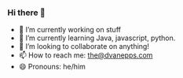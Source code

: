 ### Hi there 👋

- 🔭 I’m currently working on stuff
- 🌱 I’m currently learning Java, javascript, python.
- 👯 I’m looking to collaborate on anything!
- 📫 How to reach me: the@dvanepps.com
- 😄 Pronouns: he/him

